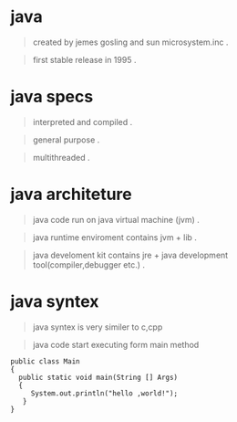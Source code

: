 # java
>created by jemes gosling and sun microsystem.inc .

>first stable release in 1995 .


# java specs
>interpreted and compiled .

>general purpose .

>multithreaded .

# java architeture
>java code run on java virtual machine (jvm) .

>java runtime enviroment contains jvm + lib .

>java develoment kit contains jre + java development tool(compiler,debugger etc.) .

# java syntex
>java syntex is very similer to c,cpp

>java code start executing form main method 

```
public class Main
{
  public static void main(String [] Args)
  {
     System.out.println("hello ,world!");
   }
}
```
